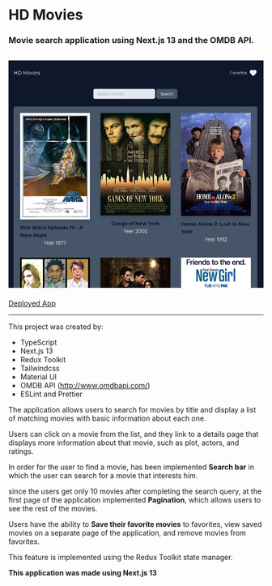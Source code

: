 # HD Movies

### Movie search application using Next.js 13 and the OMDB API.

## ![Hero](./public/hero.png 'Hero')

[Deployed App](https://hdmovies-andriibildii.vercel.app 'Deployed App')

---

This project was created by:

-   TypeScript
-   Next.js 13
-   Redux Toolkit
-   Tailwindcss
-   Material UI
-   OMDB API (http://www.omdbapi.com/)
-   ESLint and Prettier

The application allows users to search for movies by title and display a list of matching movies with basic information about each one.

Users can click on a movie from the list, and they link to a details page that displays more information about that movie, such as plot, actors, and ratings.

In order for the user to find a movie, has been implemented **Search bar** in which the user can search for a movie that interests him.

since the users get only 10 movies after completing the search query, at the first page of the application implemented **Pagination**, which allows users to see the rest of the movies.

Users have the ability to **Save their favorite movies** to favorites, view saved movies on a separate page of the application, and remove movies from favorites.

This feature is implemented using the Redux Toolkit state manager.

**This application was made using Next.js 13**
